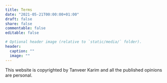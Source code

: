 ```yaml
---
title: Terms
date: "2021-05-21T00:00:00+01:00"
draft: false
share: false
commentable: false
editable: false

# Optional header image (relative to `static/media/` folder).
header:
  caption: ""
  image: ""
---
```


This website is copyrighted by Tanveer Karim and all the published opinions are personal.
